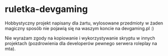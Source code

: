 # ruletka-devgaming

Hobbystyczny projekt napisany dla żartu, wylosowane przedmioty w żaden magiczny sposób nie pojawią się na waszym koncie na devgaming.pl :)

Nie wyrażam zgody na kopiowanie i wykorzystywanie skryptu w innych projektach (pozdrowienia dla developerów pewnego serwera roleplay na mta).
